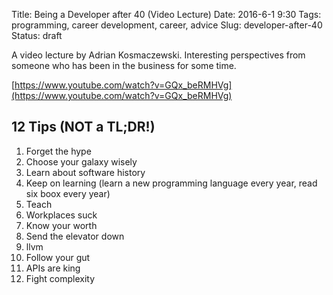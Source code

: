 Title: Being a Developer after 40 (Video Lecture)
Date: 2016-6-1 9:30
Tags: programming, career development, career, advice
Slug: developer-after-40
Status: draft

A video lecture by Adrian Kosmaczewski. Interesting perspectives from someone who has been in the business for some time.

[https://www.youtube.com/watch?v=GQx_beRMHVg](https://www.youtube.com/watch?v=GQx_beRMHVg)

## 12 Tips (NOT a TL;DR!)

1. Forget the hype
2. Choose your galaxy wisely
3. Learn about software history
4. Keep on learning (learn a new programming language every year, read six boox every year)
5. Teach
6. Workplaces suck
7. Know your worth
8. Send the elevator down
9. llvm
10. Follow your gut
11. APIs are king
12. Fight complexity
